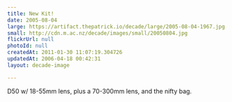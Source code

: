 ```yaml
---
title: New Kit!
date: 2005-08-04
large: https://artifact.thepatrick.io/decade/large/2005-08-04-1967.jpg
small: http://cdn.m.ac.nz/decade/images/small/20050804.jpg
flickrUrl: null
photoId: null
createdAt: 2011-01-30 11:07:19.304726
updatedAt: 2006-04-18 00:42:31
layout: decade-image

---
```

D50 w/ 18-55mm lens, plus a 70-300mm lens, and the nifty bag.
